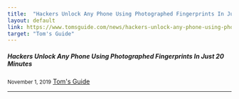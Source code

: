 ```yaml
---
title:  "Hackers Unlock Any Phone Using Photographed Fingerprints In Just 20 Minutes"
layout: default
link: https://www.tomsguide.com/news/hackers-unlock-any-phone-using-photographed-fingerprints-in-just-20-minutes
target: "Tom's Guide"
---
```


<div class="col s12 m12">
  <div class="icon-block">
    <h5>Hackers Unlock Any Phone Using Photographed Fingerprints In Just 20 Minutes</h5>
    <small>November 1, 2019</small>
    <a href="https://www.tomsguide.com/news/hackers-unlock-any-phone-using-photographed-fingerprints-in-just-20-minutes">Tom's Guide</a>
    <hr>
  </div>
</div>